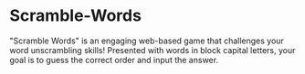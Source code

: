 # Scramble-Words
"Scramble Words" is an engaging web-based game that challenges your word unscrambling skills! Presented with words in block capital letters, your goal is to guess the correct order and input the answer.
